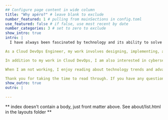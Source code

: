 ```yaml
---
## Configure page content in wide column
title: "Why apéro?" # leave blank to exclude
number_featured: 1 # pulling from mainSections in config.toml
use_featured: false # if false, use most recent by date
number_categories: 3 # set to zero to exclude
show_intro: true
intro: |
  I have always been fascinated by technology and its ability to solve complex problems. This passion led me to pursue a career in Cloud and Security.

As a Cloud DevOps Engineer, my work involves designing, implementing, and maintaining cloud infrastructure to support software applications. I am particularly interested in the automation aspect of DevOps, as I believe that it can help teams to work more efficiently and effectively. I have experience working with AWS and Azure and I am always eager to learn new cloud technologies.

In addition to my work in Cloud DevOps, I am also interested in cybersecurity. With the increasing prevalence of cyber attacks, I believe that it is essential for all technology professionals to have a solid understanding of cybersecurity principles. I am constantly learning about the latest threats and best practices to protect against them.

When I am not working, I enjoy reading about technology trends and advancements. I also enjoy coding and solving machines on hackthebox.eu and tryhackme.com.

Thank you for taking the time to read through. If you have any questions or would like to connect, please feel free to reach out to me.
show_outro: true
outro: |
 
---
```


** index doesn't contain a body, just front matter above.
See about/list.html in the layouts folder **